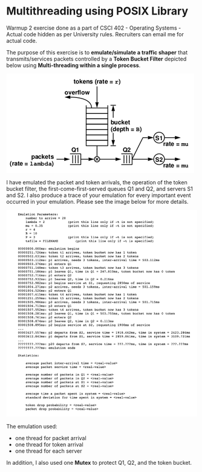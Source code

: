 # Multithreading using POSIX Library
Warmup 2 exercise done as a part of CSCI 402 - Operating Systems - Actual code hidden as per University rules. 
Recruiters can email me for actual code.

The purpose of this exercise is to __emulate/simulate a traffic shaper__ that transmits/services packets controlled by a __Token Bucket Filter__ depicted below using __Multi-threading within a single process__.

![alt text](tokenbucket.png)

I have emulated the packet and token arrivals, the operation of the token bucket filter, the first-come-first-served queues Q1 and Q2, and servers S1 and S2. I also produce a trace of your emulation for every important event occurred in your emulation. Please see the image below for more details.

![alt text](output.png)

The emulation used:

* one thread for packet arrival
* one thread for token arrival
* one thread for each server

In addition, I also used one __Mutex__ to protect Q1, Q2, and the token bucket.
